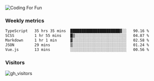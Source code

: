 ![Coding For Fun](https://glitch-art.vercel.app/api/simple?word=<Rise%20/>)

### Weekly metrics

<!--START_SECTION:waka-->

```txt
TypeScript   35 hrs 35 mins  ██████████████████████▓░░   90.16 %
SCSS         1 hr 55 mins    █▒░░░░░░░░░░░░░░░░░░░░░░░   04.87 %
Markdown     1 hr 1 min      ▓░░░░░░░░░░░░░░░░░░░░░░░░   02.58 %
JSON         29 mins         ▒░░░░░░░░░░░░░░░░░░░░░░░░   01.24 %
Vue.js       13 mins         ░░░░░░░░░░░░░░░░░░░░░░░░░   00.56 %
```

<!--END_SECTION:waka-->


### Visitors
![gh_visitors](https://profile-counter.glitch.me/okyiww/count.svg)